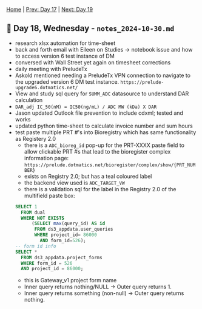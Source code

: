 [Home](../../main.md) | [Prev: Day 17](notes_2024-10-29.md) | [Next: Day 19](./notes_2024-10-31.md)

## 📝 Day 18, Wednesday - `notes_2024-10-30.md`

- research xlsx automation for time-sheet 
- back and forth email with Eileen on Studies -> notebook issue and how to access version 6 test instance of DM
- conversed with Wall Street yet again on timesheet corrections
- daily meeting with PreludeTx
- Askold mentioned needing a PreludeTx VPN connection to navigate to the upgraded version 6 DM test instance. `https://prelude-upgrade6.dotmatics.net/`
- View and study sql query for `SUMM_ADC` datasource to understand DAR calculation
- `DAR_adj IC_50(nM) = IC50(ng/mL) / ADC MW (kDa) X DAR`
- Jason updated Outlook file prevention to include cdxml; tested and works
- updated python time-sheet to calculate invoice number and sum hours 
- test paste multiple PRT #'s into Bioregistry which has same functionality as Registery 2.0
    * there is a `ADC_bioreg_id` pop-up for the PRT-XXXX paste field to allow clickable PRT #s that lead to the bioregister complex information page: `https://prelude.dotmatics.net/bioregister/complex/show/{PRT_NUMBER}`
    * exists on Registry 2.0; but has a teal coloured label
    * the backend view used is `ADC_TARGET_VW`
    * there is a validation sql for the label in the Registry 2.0 of the multifield paste box: 
    ```sql
    SELECT 1
      FROM dual
      WHERE NOT EXISTS
          (SELECT max(query_id) AS id
           FROM ds3_appdata.user_queries
           WHERE project_id= 86000
             AND form_id=526);
    -- form id info
    SELECT *
      FROM ds3_appdata.project_forms
      WHERE form_id = 526
      AND project_id = 86000;
    ```
    * this is Gateway_v1 project form name
    * Inner query returns nothing/NULL → Outer query returns 1.
    * Inner query returns something (non-null) → Outer query returns nothing.
